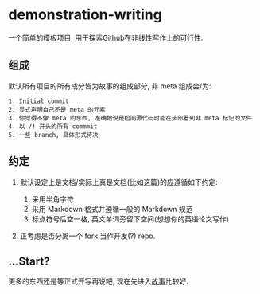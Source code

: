<!--- !NON-META! --->

# demonstration-writing

一个简单的模板项目, 用于探索Github在非线性写作上的可行性.

## 组成

默认所有项目的所有成分皆为故事的组成部分, 非 meta 组成会/为:

    1. Initial commit
    2. 显式声明自己不是 meta 的元素
    3. 你觉得不像 meta 的东西, 准确地说是检阅源代码时能在头部看到非 meta 标记的文件
    4. 以 /! 开头的所有 commmit
    5. 一些 branch, 具体形式待决

## 约定

1. 默认设定上是文档/实际上真是文档(比如这篇)的应遵循如下约定:

    1. 采用半角字符
    2. 采用 Markdown 格式并遵循一般的 Markdown 规范
    3. 标点符号后空一格, 英文单词旁留下空间(想想你的英语论文写作)

2. 正考虑是否分离一个 fork 当作开发(?) repo.

## ...Start?

更多的东西还是等正式开写再说吧, 现在先进入[故事](entry.md)比较好.